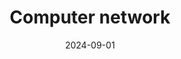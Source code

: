 ---
title: "Computer network"
collection: teaching
type: "Undergraduate course"
permalink: /teaching/2024-spring-teaching
venue: "SYSU, Computer Science and Engineering"
date: 2024-09-01
location: "Guangzhou, China"
---